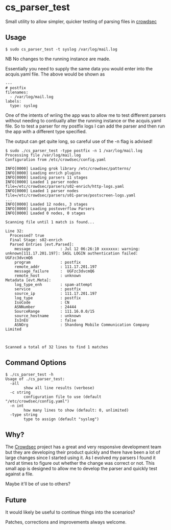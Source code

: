 # cs_parser_test

Small utility to allow simpler, quicker testing of parsing files in [crowdsec](https://crowdsec.net/) 

## Usage

```
$ sudo cs_parser_test -t syslog /var/log/mail.log
```

NB No changes to the running instance are made.

Essentially you need to supply the same data you would enter into the acquis.yaml file. The above would be shown as

```
---
# postfix
filenames:
  - /var/log/mail.log
labels:
  type: syslog
```

One of the intents of wriing the app was to allow me to test different parsers without needing to contiually alter the running instance or the acquis.yaml file. So to test a parser for my postfix logs I can add the parser and then run the app with a different type specified.

The output can get quite long, so careful use of the -n flag is advised!

```
$ sudo ./cs_parser_test -type postfix -n 1 /var/log/mail.log
Processing file /var/log/mail.log
Configuration from /etc/crowdsec/config.yaml

INFO[0000] Loading grok library /etc/crowdsec/patterns/ 
INFO[0000] Loading enrich plugins                       
INFO[0000] Loading parsers 11 stages                    
INFO[0000] Loaded 1 parser nodes                         file=/etc/crowdsec/parsers/s02-enrich/http-logs.yaml
INFO[0000] Loaded 1 parser nodes                         file=/etc/crowdsec/parsers/s01-parse/postscreen-logs.yaml
...
INFO[0000] Loaded 12 nodes, 3 stages                    
INFO[0000] Loading postoverflow Parsers                 
INFO[0000] Loaded 0 nodes, 0 stages                     

Scanning file until 1 match is found...

Line 32:
  Processed? true
  Final Stage: s02-enrich
  Parsed Entries [evt.Parsed]:
    message             : Jul 12 06:26:10 xxxxxxx: warning: unknown[111.17.201.197]: SASL LOGIN authentication failed: UGFzc3dvcmQ6
    program             : postfix
    remote_addr         : 111.17.201.197
    message_failure     :  UGFzc3dvcmQ6
    remote_host         : unknown
Metadata [evt.Meta]:
    log_type_enh        : spam-attempt
    service             : postfix
    source_ip           : 111.17.201.197
    log_type            : postfix
    IsoCode             : CN
    ASNNumber           : 24444
    SourceRange         : 111.16.0.0/15
    source_hostname     : unknown
    IsInEU              : false
    ASNOrg              : Shandong Mobile Communication Company Limited



Scanned a total of 32 lines to find 1 matches
```

## Command Options

```
$ ./cs_parser_test -h
Usage of ./cs_parser_test:
  -all
        show all line results (verbose)
  -c string
        configuration file to use (default "/etc/crowdsec/config.yaml")
  -n int
        how many lines to show (default: 0, unlimited)
  -type string
        type to assign (default "syslog")
```

## Why?

The [Crowdsec](https://github.com/crowdsecurity/crowdsec) project has a great and very responsive development team but they are developing their product quickly and there have been a lot of large changes since I started using it. As I evolved my parsers I found it hard at times to figure out whether the change was correct or not. This small app is designed to allow me to develop the parser and quickly test against a file.

Maybe it'll be of use to others?

## Future

It would likely be useful to continue things into the scenarios?

Patches, corrections and improvements always welcome.